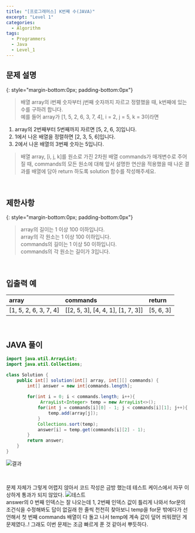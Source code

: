 ```yaml
---
title: "[프로그래머스] K번째 수(JAVA)"
excerpt: "Level 1"
categories: 
  - Algorithm
tags: 
  - Programmers
  - Java
  - Level_1
---
```


## 문제 설명
{: style="margin-bottom:0px; padding-bottom:0px"}

> 배열 array의 i번째 숫자부터 j번째 숫자까지 자르고 정렬했을 때, k번째에 있는 수를 구하려 합니다. <br>예를 들어 array가 [1, 5, 2, 6, 3, 7, 4], i = 2, j = 5, k = 3이라면 <br>
1. array의 2번째부터 5번째까지 자르면 [5, 2, 6, 3]입니다.
2. 1에서 나온 배열을 정렬하면 [2, 3, 5, 6]입니다.
3. 2에서 나온 배열의 3번째 숫자는 5입니다. 

>배열 array, [i, j, k]를 원소로 가진 2차원 배열 commands가 매개변수로 주어질 때, commands의 모든 원소에 대해 앞서 설명한 연산을 적용했을 때 나온 결과를 배열에 담아 return 하도록 solution 함수를 작성해주세요.

<br>

## 제한사항
{: style="margin-bottom:0px; padding-bottom:0px"}
> array의 길이는 1 이상 100 이하입니다.<br>
array의 각 원소는 1 이상 100 이하입니다.<br>
commands의 길이는 1 이상 50 이하입니다.<br>
commands의 각 원소는 길이가 3입니다.<br>


<br>

## 입출력 예


|array|commands|return|
|:---------|:------|:------|
|[1, 5, 2, 6, 3, 7, 4]|[[2, 5, 3], [4, 4, 1], [1, 7, 3]]|[5, 6, 3]|


<br>

## JAVA 풀이

```java
import java.util.ArrayList;
import java.util.Collections;

class Solution {
    public int[] solution(int[] array, int[][] commands) {
        int[] answer = new int[commands.length];
       
        for(int i = 0; i < commands.length; i++){
             ArrayList<Integer> temp = new ArrayList<>();
            for(int j = commands[i][0] - 1; j < commands[i][1]; j++){
                temp.add(array[j]);
            }
            Collections.sort(temp);
            answer[i] = temp.get(commands[i][2] - 1);
        }
        return answer;
    }
}
```


![결과](https://user-images.githubusercontent.com/70805241/113895764-3f0c6480-9804-11eb-97cc-83c8fe35dbc2.png)

<br>

문제 자체가 그렇게 어렵지 않아서 코드 작성은 금방 했는데 테스트 케이스에서 자꾸 이상하게 통과가 되지 않았다.
![테스트](https://user-images.githubusercontent.com/70805241/113944952-5c5f2400-9840-11eb-8e57-154b3c1f46f7.png)<Br>
answer의 0 번째 인덱스는 잘 나오는데 1, 2번째 인덱스 값이 틀리게 나와서 for문의 조건식을 수정해봐도 답이 없길래 한 줄씩 천천히 찾아보니 temp을 for문 밖에다가 선언해서 첫 번째 commands 배열이 다 돌고 나서 temp에 계속 값이 덮어 씌워졌던 게 문제였다..! 그래도 이번 문제는 조금 빠르게 푼 것 같아서 뿌듯하다.